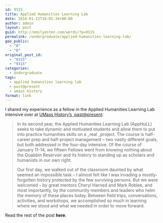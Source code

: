 ```yaml
---
id: 9315
title: Applied Humanities Learning Lab
date: 2016-01-22T16:01:34+00:00
author: admin
layout: post
guid: http://emilyesten.com/words/?p=9315
permalink: /undergraduate/applied-humanities-learning-lab/
geo_public:
  - "0"
  - "0"
original_post_id:
  - "9315"
  - "9315"
categories:
  - Undergraduate
tags:
  - applied humanities learning lab
  - past@present
  - umass history
format: link
---
```

I shared my experience as a fellow in the Applied Humanities Learning Lab intensive over at [UMass History’s  past@present](https://umasshistory.wordpress.com/2016/01/22/lessons-from-the-applied-humanities-learning-lab-2016/):

> In its second year, the Applied Humanities Learning Lab (AppHuLL) seeks to take dynamic and motivated students and allow them to put into practice humanities skills on a _real _project. The course is half-career prep and half-project management – two vastly different goals, but both addressed in the four-day intensive. Of the course of January 11-14, we fifteen Fellows went from knowing nothing about the Quabbin Reservoir and its history to standing up as scholars and humanists in our own right.
> 
> Our first day, we walked out of the classroom daunted by what seemed an impossible task – I almost felt like I was invading a mostly-forgotten history protected by the few surviving persons. But we were welcomed – by great mentors Cheryl Harned and Mark Roblee, and most importantly, by the community members and leaders who helm the memory of these places today. Between field trips, conversations, activities, and workshops, we accomplished so much in learning where we stood and what we needed in order to move forward.

Read the rest of the post **here**.
